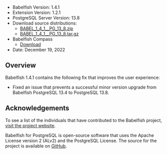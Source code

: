- Babelfish Version: 1.4.1
- Extension Version: 1.2.1
- PostgreSQL Server Version: 13.8
- Download source distributions:
  - [BABEL_1_4_1__PG_13_8.zip](https://github.com/babelfish-for-postgresql/babelfish-for-postgresql/releases/download/BABEL_1_4_1__PG_13_8/BABEL_1_4_1__PG_13_8.zip)
  - [BABEL_1_4_1__PG_13_8.tar.gz](https://github.com/babelfish-for-postgresql/babelfish-for-postgresql/releases/download/BABEL_1_4_1__PG_13_8/BABEL_1_4_1__PG_13_8.tar.gz)
- Babelfish Compass
  - [Download](https://github.com/babelfish-for-postgresql/babelfish_compass/releases)
- Date: December 19, 2022

## Overview

Babelfish 1.4.1 contains the following fix that improves the user experience:

- Fixed an issue that prevents a successful minor version upgrade from Babelfish PostgreSQL 13.4 to PostgreSQL 13.8.

## Acknowledgements

To see a list of the individuals that have contributed to the Babelfish project, [visit the project website](https://babelfishpg.org/contributors/).

Babelfish for PostgreSQL is open-source software that uses the Apache License version 2 (ALv2) and the PostgreSQL License. The source for the project is available on [GitHub](https://github.com/babelfish-for-postgresql). 


